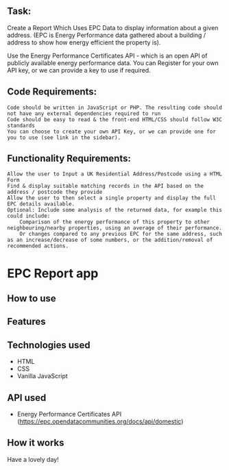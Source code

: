 ## Task:

Create a Report Which Uses EPC Data to display information about a given address. (EPC is Energy Performance data gathered about a building / address to show how energy efficient the property is).

Use the Energy Performance Certificates API - which is an open API of publicly available energy performance data.
You can Register for your own API key, or we can provide a key to use if required.

## Code Requirements:

    Code should be written in JavaScript or PHP. The resulting code should not have any external dependencies required to run
    Code should be easy to read & the front-end HTML/CSS should follow W3C standards
    You can choose to create your own API Key, or we can provide one for you to use (see link in the sidebar).

 

## Functionality Requirements:

    Allow the user to Input a UK Residential Address/Postcode using a HTML Form
    Find & display suitable matching records in the API based on the address / postcode they provide
    Allow the user to then select a single property and display the full EPC details available.
    Optional: Include some analysis of the returned data, for example this could include:
        Comparison of the energy performance of this property to other neighbouring/nearby properties, using an average of their performance.
        Or changes compared to any previous EPC for the same address, such as an increase/decrease of some numbers, or the addition/removal of recommended actions.

# EPC Report app



## How to use



## Features



## Technologies used

- HTML
- CSS
- Vanilla JavaScript

## API used

- Energy Performance Certificates API (https://epc.opendatacommunities.org/docs/api/domestic)

## How it works



Have a lovely day!

